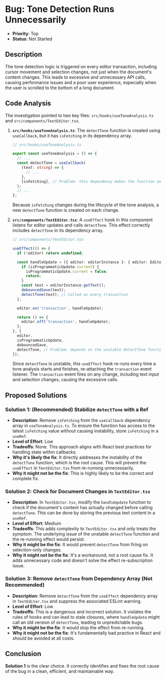# Bug: Tone Detection Runs Unnecessarily

- **Priority**: Top
- **Status**: Not Started

## Description

The tone detection logic is triggered on every editor transaction, including cursor movement and selection changes, not just when the document's content changes. This leads to excessive and unnecessary API calls, causing performance issues and a poor user experience, especially when the user is scrolled to the bottom of a long document.

## Code Analysis

The investigation pointed to two key files: `src/hooks/useToneAnalysis.ts` and `src/components/TextEditor.tsx`.

1.  **`src/hooks/useToneAnalysis.ts`**: The `detectTone` function is created using `useCallback`, but it has `isFetching` in its dependency array.

    ```typescript
    // src/hooks/useToneAnalysis.ts

    export const useToneAnalysis = () => {
      // ...
      const detectTone = useCallback(
        (text: string) => {
          // ...
        },
        [isFetching], // Problem: this dependency makes the function unstable
      );
      // ...
    };
    ```

    Because `isFetching` changes during the lifecycle of the tone analysis, a new `detectTone` function is created on each change.

2.  **`src/components/TextEditor.tsx`**: A `useEffect` hook in this component listens for editor updates and calls `detectTone`. This effect correctly includes `detectTone` in its dependency array.

    ```typescript
    // src/components/TextEditor.tsx

    useEffect(() => {
      if (!editor) return undefined;

      const handleUpdate = ({ editor: editorInstance }: { editor: Editor; }) => {
        if (isProgrammaticUpdate.current) {
          isProgrammaticUpdate.current = false;
          return;
        }
        const text = editorInstance.getText();
        debouncedSave(text);
        detectTone(text); // Called on every transaction
      };

      editor.on('transaction', handleUpdate);

      return () => {
        editor.off('transaction', handleUpdate);
      };
    }, [
      editor,
      isProgrammaticUpdate,
      debouncedSave,
      detectTone, // Problem: depends on the unstable detectTone function
    ]);
    ```

    Since `detectTone` is unstable, this `useEffect` hook re-runs every time a tone analysis starts and finishes, re-attaching the `transaction` event listener. The `transaction` event fires on any change, including text input and selection changes, causing the excessive calls.

## Proposed Solutions

### Solution 1: (Recommended) Stabilize `detectTone` with a Ref

- **Description**: Remove `isFetching` from the `useCallback` dependency array in `useToneAnalysis.ts`. To ensure the function has access to the latest `isFetching` value without causing instability, store `isFetching` in a `useRef`.
- **Level of Effort**: Low
- **Tradeoffs**: None. This approach aligns with React best practices for handling state within callbacks.
- **Why it's likely the fix**: It directly addresses the instability of the `detectTone` function, which is the root cause. This will prevent the `useEffect` in `TextEditor.tsx` from re-running unnecessarily.
- **Why it might not be the fix**: This is highly likely to be the correct and complete fix.

### Solution 2: Check for Document Changes in `TextEditor.tsx`

- **Description**: In `TextEditor.tsx`, modify the `handleUpdate` function to check if the document's content has actually changed before calling `detectTone`. This can be done by storing the previous text content in a `useRef`.
- **Level of Effort**: Medium
- **Tradeoffs**: This adds complexity to `TextEditor.tsx` and only treats the symptom. The underlying issue of the unstable `detectTone` function and the re-running effect would persist.
- **Why it might be the fix**: It would prevent `detectTone` from firing on selection-only changes.
- **Why it might not be the fix**: It's a workaround, not a root cause fix. It adds unnecessary code and doesn't solve the effect re-subscription issue.

### Solution 3: Remove `detectTone` from Dependency Array (Not Recommended)

- **Description**: Remove `detectTone` from the `useEffect` dependency array in `TextEditor.tsx` and suppress the associated ESLint warning.
- **Level of Effort**: Low
- **Tradeoffs**: This is a dangerous and incorrect solution. It violates the rules of hooks and can lead to stale closures, where `handleUpdate` might call an old version of `detectTone`, leading to unpredictable bugs.
- **Why it might be the fix**: It would stop the effect from re-running.
- **Why it might not be the fix**: It's fundamentally bad practice in React and should be avoided at all costs.

## Conclusion

**Solution 1** is the clear choice. It correctly identifies and fixes the root cause of the bug in a clean, efficient, and maintainable way. 